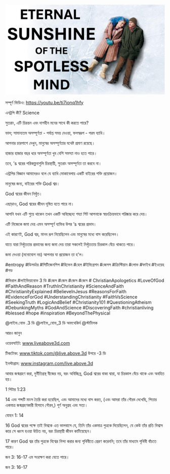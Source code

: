 ![Video cover image](../cover.jpg "cover photo")

সম্পূর্ণ ভিডিও: https://youtu.be/ti7ionq1hfy

এনট্রপি কী? Science

সুতরাং, এটি চিরন্তন এবং দাগহীন মনের সাথে কী করতে পারে?

ভাল; সামান্যতম অসম্পূর্ণতা - পর্যাপ্ত সময় দেওয়া, ফলস্বরূপ - পরম ব্যাধি।

আপনার চারপাশে দেখুন, মানুষের অসম্পূর্ণতার যথেষ্ট প্রমাণ রয়েছে।

হাজার হাজার বছর ধরে অসম্পূর্ণতা খুব বেশি সমস্যা নাও হতে পারে।

তবে, ’s শ্বরের পরিকল্পনাগুলি চিরস্থায়ী, সুতরাং অসম্পূর্ণতা তা করবে না।

এন্ট্রপির বিজ্ঞান আমাদেরও বলে যে ব্যাধি মোকাবেলায় একটি বাইরের শক্তি প্রয়োজন।

মানুষের জন্য, বাইরের শক্তি God শ্বর।

God শ্বরের জীবন নিখুঁত।

এছাড়াও, God শ্বরের জীবন দূষিত হতে পারে না।

আপনি যখন এটি শুয়ে থাকেন তখন একটি অবিচ্ছেদ্য শয্যা শিট আপনাকে স্বয়ংক্রিয়ভাবে পরিষ্কার করে দেয়।

এটি নিজেকে জমা দেয় এমন অসম্পূর্ণ ব্যক্তির উপর ’s শ্বরের প্রভাব।

এই কারণেই, God শ্বর, মানব রূপ নিয়েছিলেন এবং মানুষের মধ্যে বাস করেছিলেন।

যাতে যারা নিখুঁততার প্রভাবের জন্য জমা দেয় তারা সকলেই নিখুঁততায় চিরকাল বেঁচে থাকতে পারে।

জমা দেওয়া (মনোযোগ নয়) আপনার যা প্রয়োজন তা হ'ল।

#entropy #ডিসর্ডার #সিটিজেনশিপ #হিভেন #হেল #ইমিগ্রেশন #জেসস #ক্রিস্টিয়ান #লোভ #ফাইথ #ইওয়েহ #গড

#ভিরাল #লাইভিয়াবোভ 3 ডি #জেস #জেস #জেস #জেস # ChristianApologetics #LoveOfGod #FaithAndReason #TruthInChristianity #ScienceAndFaith #ChristianityExplained #BelieveInJesus #ReasonsForFaith #EvidenceForGod #UnderstandingChristianity #FaithVsScience #SeekingTruth #LogicAndBelief #Christianity101 #QuestioningAtheism #DebunkingMyths #GodAndScience #DiscoveringFaith #christianliving #blessed #hope #inspiration #BeyondThePhysical

  @লাইভ.বোভ .3 ডি @লাইভ_বোভ_3 ডি অফথেকির্ব @স্টার্টালক

আরও জানুন

ওয়েবসাইট: www.liveabove3d.com

টিকটোক: www.tiktok.com/@live.above.3d উপরে -3 ডি

ইনস্টাগ্রাম: www.instagram.com/live.above.3d

আবার জন্মগ্রহণ করা, দুর্নীতিগ্রস্থ বীজের নয়, বরং অবিচ্ছিন্ন, God শ্বরের বাক্য দ্বারা, যা চিরকাল বেঁচে থাকে এবং অবহিত হয়।

1 পিটার 1:23

14 এবং শব্দটি মাংস তৈরি করা হয়েছিল, এবং আমাদের মধ্যে বাস করত, (এবং আমরা তাঁর গৌরব দেখেছি, পিতার একমাত্র জন্মগ্রহণকারী হিসাবে গৌরব,) পূর্ণ অনুগ্রহ এবং সত্য।

যোহন 1: 14

16 God শ্বরের পক্ষে তাই বিশ্বকে এত ভালবাসে যে, তিনি তাঁর একমাত্র পুত্রকে দিয়েছিলেন, যে কেউ তাঁর প্রতি বিশ্বাস করে সে ধ্বংস হওয়া উচিত নয়, বরং চিরস্থায়ী জীবন কাটিয়েছেন।

17 কারণ God শ্বর তাঁর পুত্রকে বিশ্বের নিন্দা করার জন্য পৃথিবীতে প্রেরণ করেননি; তবে তাঁর মাধ্যমে পৃথিবী বাঁচতে পারে।

জন 3: 16-17 এম সংরক্ষণ করা যেতে পারে।

জন 3: 16-17